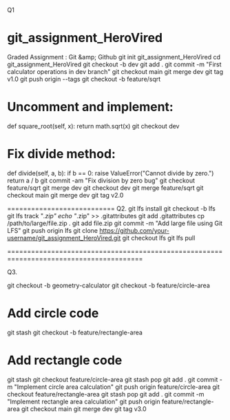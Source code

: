 Q1

# git_assignment_HeroVired
Graded Assignment : Git &amp;amp; Github
git init git_assignment_HeroVired
cd git_assignment_HeroVired
git checkout -b dev
git add .
git commit -m "First calculator operations in dev branch"
git checkout main
git merge dev
git tag v1.0
git push origin --tags
git checkout -b feature/sqrt
# Uncomment and implement:
def square_root(self, x):
    return math.sqrt(x)
    git checkout dev
# Fix divide method:
def divide(self, a, b):
    if b == 0:
        raise ValueError("Cannot divide by zero.")
    return a / b
git commit -am "Fix division by zero bug"
git checkout feature/sqrt
git merge dev
git checkout dev
git merge feature/sqrt
git checkout main
git merge dev
git tag v2.0


===========================
Q2.
git lfs install
git checkout -b lfs
git lfs track "*.zip"
echo "*.zip" >> .gitattributes
git add .gitattributes
cp /path/to/large/file.zip .
git add file.zip
git commit -m "Add large file using Git LFS"
git push origin lfs
git clone https://github.com/your-username/git_assignment_HeroVired.git
git checkout lfs
git lfs pull

========================================================================================

Q3.

git checkout -b geometry-calculator
git checkout -b feature/circle-area
# Add circle code
git stash
git checkout -b feature/rectangle-area
# Add rectangle code
git stash
git checkout feature/circle-area
git stash pop
git add .
git commit -m "Implement circle area calculation"
git push origin feature/circle-area
git checkout feature/rectangle-area
git stash pop
git add .
git commit -m "Implement rectangle area calculation"
git push origin feature/rectangle-area
git checkout main
git merge dev
git tag v3.0


